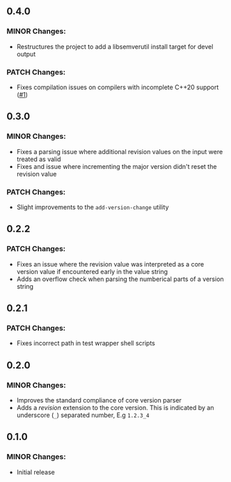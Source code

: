 ## 0.4.0
### MINOR Changes:
- Restructures the project to add a libsemverutil install target for devel output

### PATCH Changes:
- Fixes compilation issues on compilers with incomplete C++20 support ([#1](https://github.com/gmbeard/semverutil/issues/1))

## 0.3.0
### MINOR Changes:
- Fixes a parsing issue where additional revision values on the input were treated as valid
- Fixes and issue where incrementing the major version didn't reset the revision value

### PATCH Changes:
- Slight improvements to the `add-version-change` utility

## 0.2.2
### PATCH Changes:
- Fixes an issue where the revision value was interpreted as a core version value if encountered early in the value string
- Adds an overflow check when parsing the numberical parts of a version string

## 0.2.1
### PATCH Changes:
- Fixes incorrect path in test wrapper shell scripts

## 0.2.0
### MINOR Changes:
- Improves the standard compliance of core version parser
- Adds a *revision* extension to the core version. This is indicated by an underscore (`_`) separated number, E.g `1.2.3_4`

## 0.1.0
### MINOR Changes:
- Initial release

